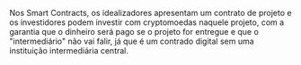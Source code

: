 Nos Smart Contracts, os idealizadores apresentam um contrato de projeto e os investidores podem investir com cryptomoedas naquele projeto, com a garantia que o dinheiro será pago se o projeto for entregue e que o "intermediário" não vai falir, já que é um contrado digital sem uma instituição intermediária central.